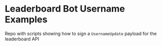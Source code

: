 # Leaderboard Bot Username Examples

Repo with scripts showing how to sign a `UsernameUpdate` payload for the leaderboard API

